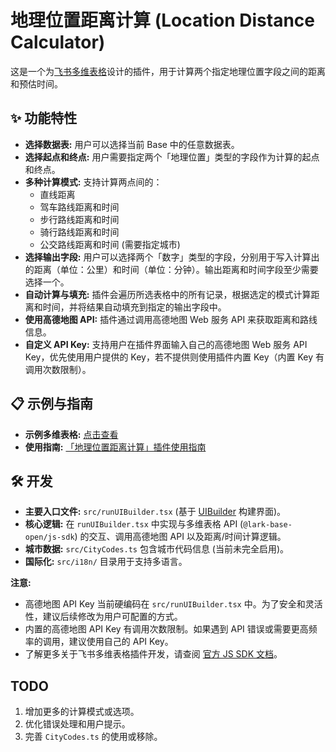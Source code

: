 # 地理位置距离计算 (Location Distance Calculator)

这是一个为[飞书多维表格](https://feishu.cn/product/base)设计的插件，用于计算两个指定地理位置字段之间的距离和预估时间。

## ✨ 功能特性

- **选择数据表:** 用户可以选择当前 Base 中的任意数据表。
- **选择起点和终点:** 用户需要指定两个「地理位置」类型的字段作为计算的起点和终点。
- **多种计算模式:** 支持计算两点间的：
  - 直线距离
  - 驾车路线距离和时间
  - 步行路线距离和时间
  - 骑行路线距离和时间
  - 公交路线距离和时间 (需要指定城市)
- **选择输出字段:** 用户可以选择两个「数字」类型的字段，分别用于写入计算出的距离（单位：公里）和时间（单位：分钟）。输出距离和时间字段至少需要选择一个。
- **自动计算与填充:** 插件会遍历所选表格中的所有记录，根据选定的模式计算距离和时间，并将结果自动填充到指定的输出字段中。
- **使用高德地图 API:** 插件通过调用高德地图 Web 服务 API 来获取距离和路线信息。
- **自定义 API Key:** 支持用户在插件界面输入自己的高德地图 Web 服务 API Key，优先使用用户提供的 Key，若不提供则使用插件内置 Key（内置 Key 有调用次数限制）。

## 📋 示例与指南

- **示例多维表格:** [点击查看](https://lq0ffyd8fx.feishu.cn/base/HXBtbSS8zaERQ2svkfHcf2RsnTb?table=tblCe0djHFc8Kwen&view=vewHR920NB)
- **使用指南:** [「地理位置距离计算」插件使用指南](https://fexakcngwi.feishu.cn/docx/TDb1dc7uIoD4IXx0QYHcn7yQnxb)

## 🛠️ 开发

- **主要入口文件:** `src/runUIBuilder.tsx` (基于 [UIBuilder](https://lark-base-team.github.io/js-sdk-docs/zh/guide/ui-builder/) 构建界面)。
- **核心逻辑:** 在 `runUIBuilder.tsx` 中实现与多维表格 API (`@lark-base-open/js-sdk`) 的交互、调用高德地图 API 以及距离/时间计算逻辑。
- **城市数据:** `src/CityCodes.ts` 包含城市代码信息 (当前未完全启用)。
- **国际化:** `src/i18n/` 目录用于支持多语言。

**注意:**

- 高德地图 API Key 当前硬编码在 `src/runUIBuilder.tsx` 中。为了安全和灵活性，建议后续修改为用户可配置的方式。
- 内置的高德地图 API Key 有调用次数限制。如果遇到 API 错误或需要更高频率的调用，建议使用自己的 API Key。
- 了解更多关于飞书多维表格插件开发，请查阅 [官方 JS SDK 文档](https://lark-base-team.github.io/js-sdk-docs/zh/)。

## TODO

1.  增加更多的计算模式或选项。
2.  优化错误处理和用户提示。
3.  完善 `CityCodes.ts` 的使用或移除。
